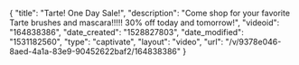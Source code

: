 {
    "title": "Tarte! One Day Sale!",
    "description": "Come shop for your favorite Tarte brushes and mascara!!!!! 30% off today and tomorrow!",
    "videoid": "164838386",
    "date_created": "1528827803",
    "date_modified": "1531182560",
    "type": "captivate",
    "layout": "video",
    "url": "\/v\/9378e046-8aed-4a1a-83e9-90452622baf2\/164838386"
}